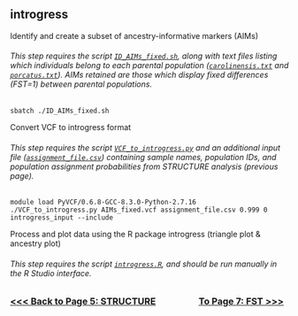 ## introgress
Identify and create a subset of ancestry-informative markers (AIMs)
###### This step requires the script [`ID_AIMs_fixed.sh`](https://github.com/tylerdevos/green_anole_hybridization/blob/main/script/ID_AIMs_fixed.sh), along with text files listing which individuals belong to each parental population ([`carolinensis.txt`](https://github.com/tylerdevos/green_anole_hybridization/blob/main/other_files/carolinensis.txt) and [`porcatus.txt`](https://github.com/tylerdevos/green_anole_hybridization/blob/main/other_files/porcatus.txt)). AIMs retained are those which display fixed differences (FST=1) between parental populations.
```
sbatch ./ID_AIMs_fixed.sh
```
Convert VCF to introgress format
###### This step requires the script [`VCF_to_introgress.py`](https://github.com/tylerdevos/green_anole_hybridization/blob/main/script/VCF_to_introgress.py) and an additional input file ([`assignment_file.csv`](https://github.com/tylerdevos/green_anole_hybridization/blob/main/other_files/assignment_file.csv)) containing sample names, population IDs, and population assignment probabilities from STRUCTURE analysis (previous page).
```
module load PyVCF/0.6.8-GCC-8.3.0-Python-2.7.16
./VCF_to_introgress.py AIMs_fixed.vcf assignment_file.csv 0.999 0 introgress_input --include
```
Process and plot data using the R package introgress (triangle plot & ancestry plot)
###### This step requires the script [`introgress.R`](https://github.com/tylerdevos/green_anole_hybridization/blob/main/script/introgress.R), and should be run manually in the R Studio interface.
  
### [<<< Back to Page 5: STRUCTURE](https://github.com/tylerdevos/green_anole_hybridization/blob/main/5_STRUCTURE.md)                    [To Page 7: FST >>>](https://github.com/tylerdevos/green_anole_hybridization/blob/main/7_FST.md)
